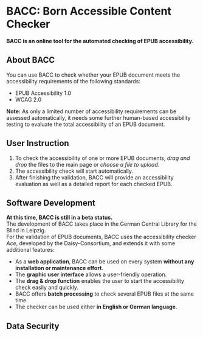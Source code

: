 # BACC: Born Accessible Content Checker

__BACC is an online tool for the automated checking of EPUB accessibility.__

## About BACC
You can use BACC to check whether your EPUB document meets the accessibility requirements of the following standards:
-	EPUB Accessibility 1.0
-	WCAG 2.0
  
__Note:__ As only a limited number of accessibility requirements can be assessed automatically, it needs some further human-based accessibility testing to evaluate the total accessibility of an EPUB document.

## User Instruction
1.	To check the accessibility of one or more EPUB documents, *drag and drop* the files to the main page or *choose a file to upload*.
2.	The accessibility check will start automatically.
3.	After finishing the validation, BACC will provide an accessibility evaluation as well as a detailed report for each checked EPUB.

## Software Development
__At this time, BACC is still in a beta status.__  
The development of BACC takes place in the German Central Library for the Blind in Leipzig.  
For the validation of EPUB documents, BACC uses the accessibility checker *Ace*,  developed by the Daisy-Consortium, and extends it with some additional features:
-	As a __web application__, BACC can be used on every system __without any installation or maintenance effort__. 
-	The __graphic user interface__ allows a user-friendly operation.
-	The __drag & drop function__ enables the user to start the accessibility check easily and quickly.
-	BACC offers __batch processing__ to check several EPUB files at the same time.
-	The checker can be used either __in English or German language__.

## Data Security
